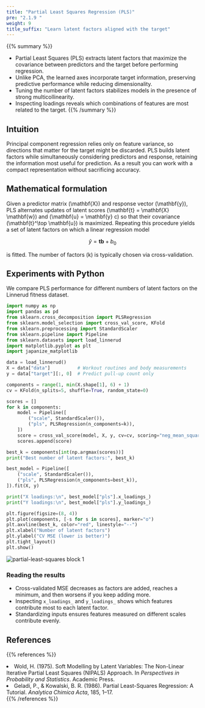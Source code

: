```yaml
---
title: "Partial Least Squares Regression (PLS)"
pre: "2.1.9 "
weight: 9
title_suffix: "Learn latent factors aligned with the target"
---
```


{{% summary %}}
- Partial Least Squares (PLS) extracts latent factors that maximize the covariance between predictors and the target before performing regression.
- Unlike PCA, the learned axes incorporate target information, preserving predictive performance while reducing dimensionality.
- Tuning the number of latent factors stabilizes models in the presence of strong multicollinearity.
- Inspecting loadings reveals which combinations of features are most related to the target.
{{% /summary %}}

## Intuition
Principal component regression relies only on feature variance, so directions that matter for the target might be discarded. PLS builds latent factors while simultaneously considering predictors and response, retaining the information most useful for prediction. As a result you can work with a compact representation without sacrificing accuracy.

## Mathematical formulation
Given a predictor matrix \(\mathbf{X}\) and response vector \(\mathbf{y}\), PLS alternates updates of latent scores \(\mathbf{t} = \mathbf{X} \mathbf{w}\) and \(\mathbf{u} = \mathbf{y} c\) so that their covariance \(\mathbf{t}^\top \mathbf{u}\) is maximized. Repeating this procedure yields a set of latent factors on which a linear regression model

$$
\hat{y} = \mathbf{t} \boldsymbol{b} + b_0
$$

is fitted. The number of factors \(k\) is typically chosen via cross-validation.

## Experiments with Python
We compare PLS performance for different numbers of latent factors on the Linnerud fitness dataset.

```python
import numpy as np
import pandas as pd
from sklearn.cross_decomposition import PLSRegression
from sklearn.model_selection import cross_val_score, KFold
from sklearn.preprocessing import StandardScaler
from sklearn.pipeline import Pipeline
from sklearn.datasets import load_linnerud
import matplotlib.pyplot as plt
import japanize_matplotlib

data = load_linnerud()
X = data["data"]          # Workout routines and body measurements
y = data["target"][:, 0]  # Predict pull-up count only

components = range(1, min(X.shape[1], 6) + 1)
cv = KFold(n_splits=5, shuffle=True, random_state=0)

scores = []
for k in components:
    model = Pipeline([
        ("scale", StandardScaler()),
        ("pls", PLSRegression(n_components=k)),
    ])
    score = cross_val_score(model, X, y, cv=cv, scoring="neg_mean_squared_error").mean()
    scores.append(score)

best_k = components[int(np.argmax(scores))]
print("Best number of latent factors:", best_k)

best_model = Pipeline([
    ("scale", StandardScaler()),
    ("pls", PLSRegression(n_components=best_k)),
]).fit(X, y)

print("X loadings:\n", best_model["pls"].x_loadings_)
print("Y loadings:\n", best_model["pls"].y_loadings_)

plt.figure(figsize=(8, 4))
plt.plot(components, [-s for s in scores], marker="o")
plt.axvline(best_k, color="red", linestyle="--")
plt.xlabel("Number of latent factors")
plt.ylabel("CV MSE (lower is better)")
plt.tight_layout()
plt.show()
```

![partial-least-squares block 1](/images/basic/regression/partial-least-squares_block01_en.png)

### Reading the results
- Cross-validated MSE decreases as factors are added, reaches a minimum, and then worsens if you keep adding more.
- Inspecting `x_loadings_` and `y_loadings_` shows which features contribute most to each latent factor.
- Standardizing inputs ensures features measured on different scales contribute evenly.

## References
{{% references %}}
<li>Wold, H. (1975). Soft Modelling by Latent Variables: The Non-Linear Iterative Partial Least Squares (NIPALS) Approach. In <i>Perspectives in Probability and Statistics</i>. Academic Press.</li>
<li>Geladi, P., &amp; Kowalski, B. R. (1986). Partial Least-Squares Regression: A Tutorial. <i>Analytica Chimica Acta</i>, 185, 1–17.</li>
{{% /references %}}
